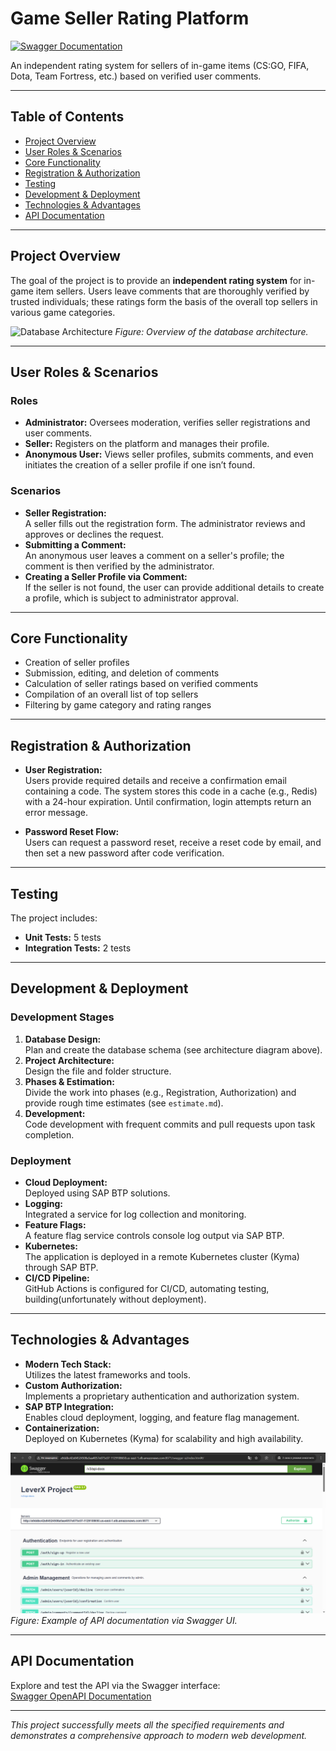 # Game Seller Rating Platform

[![Swagger Documentation](https://img.shields.io/badge/Swagger-OpenAPI-blue)](http://a9ddbc42e84524508a5aa4057e075c07-1129108650.us-east-1.elb.amazonaws.com:8071/swagger-ui/index.html#/)

An independent rating system for sellers of in-game items (CS:GO, FIFA, Dota, Team Fortress, etc.) based on verified user comments.

---

## Table of Contents

- [Project Overview](#project-overview)
- [User Roles & Scenarios](#user-roles--scenarios)
- [Core Functionality](#core-functionality)
- [Registration & Authorization](#registration--authorization)
- [Testing](#testing)
- [Development & Deployment](#development--deployment)
- [Technologies & Advantages](#technologies--advantages)
- [API Documentation](#api-documentation)

---

## Project Overview

The goal of the project is to provide an **independent rating system** for in-game item sellers. Users leave comments that are thoroughly verified by trusted individuals; these ratings form the basis of the overall top sellers in various game categories.

![Database Architecture](docs/architecture.png)
*Figure: Overview of the database architecture.*

---

## User Roles & Scenarios

### Roles
- **Administrator:** Oversees moderation, verifies seller registrations and user comments.
- **Seller:** Registers on the platform and manages their profile.
- **Anonymous User:** Views seller profiles, submits comments, and even initiates the creation of a seller profile if one isn’t found.

### Scenarios
- **Seller Registration:**  
  A seller fills out the registration form. The administrator reviews and approves or declines the request.
- **Submitting a Comment:**  
  An anonymous user leaves a comment on a seller's profile; the comment is then verified by the administrator.
- **Creating a Seller Profile via Comment:**  
  If the seller is not found, the user can provide additional details to create a profile, which is subject to administrator approval.

---

## Core Functionality

- Creation of seller profiles  
- Submission, editing, and deletion of comments  
- Calculation of seller ratings based on verified comments  
- Compilation of an overall list of top sellers  
- Filtering by game category and rating ranges

---

## Registration & Authorization

- **User Registration:**  
  Users provide required details and receive a confirmation email containing a code. The system stores this code in a cache (e.g., Redis) with a 24-hour expiration. Until confirmation, login attempts return an error message.
  
- **Password Reset Flow:**  
  Users can request a password reset, receive a reset code by email, and then set a new password after code verification.

---

## Testing

The project includes:
- **Unit Tests:** 5 tests  
- **Integration Tests:** 2 tests

---

## Development & Deployment

### Development Stages
1. **Database Design:**  
   Plan and create the database schema (see architecture diagram above).
2. **Project Architecture:**  
   Design the file and folder structure.
3. **Phases & Estimation:**  
   Divide the work into phases (e.g., Registration, Authorization) and provide rough time estimates (see `estimate.md`).
4. **Development:**  
   Code development with frequent commits and pull requests upon task completion.

### Deployment
- **Cloud Deployment:**  
  Deployed using SAP BTP solutions.
- **Logging:**  
  Integrated a service for log collection and monitoring.
- **Feature Flags:**  
  A feature flag service controls console log output via SAP BTP.
- **Kubernetes:**  
  The application is deployed in a remote Kubernetes cluster (Kyma) through SAP BTP.
- **CI/CD Pipeline:**  
  GitHub Actions is configured for CI/CD, automating testing, building(unfortunately without deployment).

---

## Technologies & Advantages

- **Modern Tech Stack:**  
  Utilizes the latest frameworks and tools.
- **Custom Authorization:**  
  Implements a proprietary authentication and authorization system.
- **SAP BTP Integration:**  
  Enables cloud deployment, logging, and feature flag management.
- **Containerization:**  
  Deployed on Kubernetes (Kyma) for scalability and high availability.

![Swagger UI Screenshot](docs/swagger-ui-screenshot.png)
*Figure: Example of API documentation via Swagger UI.*

---

## API Documentation

Explore and test the API via the Swagger interface:  
[Swagger OpenAPI Documentation](http://a9ddbc42e84524508a5aa4057e075c07-1129108650.us-east-1.elb.amazonaws.com:8071/swagger-ui/index.html#/)

---

*This project successfully meets all the specified requirements and demonstrates a comprehensive approach to modern web development.*
